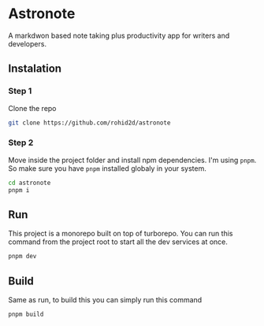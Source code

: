 # Astronote

A markdwon based note taking plus productivity app for writers and developers.

## Instalation

### Step 1

Clone the repo

```bash
git clone https://github.com/rohid2d/astronote
```

### Step 2

Move inside the project folder and install npm dependencies. I'm using `pnpm`. So make sure you have `pnpm` installed globaly in your system.

```bash
cd astronote
pnpm i
```

## Run

This project is a monorepo built on top of turborepo. You can run this command from the project root to start all the dev services at once.

```bash
pnpm dev
```

## Build

Same as run, to build this you can simply run this command

```bash
pnpm build
```

